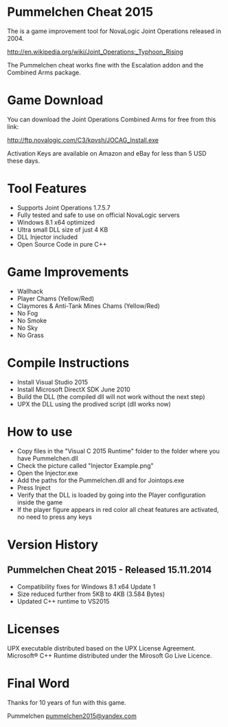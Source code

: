 Pummelchen Cheat 2015
=====================
The is a game improvement tool for NovaLogic Joint Operations released in 2004.

http://en.wikipedia.org/wiki/Joint_Operations:_Typhoon_Rising

The Pummelchen cheat works fine with the Escalation addon and the Combined Arms package.


Game Download
=============
You can download the Joint Operations Combined Arms for free from this link:

http://ftp.novalogic.com/C3/kpvsh/JOCAG_Install.exe

Activation Keys are available on Amazon and eBay for less than 5 USD these days.


Tool Features
=============
- Supports Joint Operations 1.7.5.7
- Fully tested and safe to use on official NovaLogic servers
- Windows 8.1 x64 optimized
- Ultra small DLL size of just 4 KB
- DLL Injector included
- Open Source Code in pure C++


Game Improvements
=================
- Wallhack
- Player Chams (Yellow/Red)
- Claymores & Anti-Tank Mines Chams (Yellow/Red)
- No Fog
- No Smoke
- No Sky
- No Grass


Compile Instructions
====================
- Install Visual Studio 2015
- Install Microsoft DirectX SDK June 2010
- Build the DLL (the compiled dll will not work without the next step)
- UPX the DLL using the prodived script (dll works now)


How to use
==========
- Copy files in the "Visual C 2015 Runtime" folder to the folder where you have Pummelchen.dll
- Check the picture called "Injector Example.png"
- Open the Injector.exe
- Add the paths for the Pummelchen.dll and for Jointops.exe
- Press Inject
- Verify that the DLL is loaded by going into the Player configuration inside the game
- If the player figure appears in red color all cheat features are activated, no need to press any keys


Version History
===============

Pummelchen Cheat 2015 - Released 15.11.2014
-------------------------------------------
- Compatibility fixes for Windows 8.1 x64 Update 1
- Size reduced further from 5KB to 4KB (3.584 Bytes)
- Updated C++ runtime to VS2015  


Licenses
========
UPX executable distributed based on the UPX License Agreement.
Microsoft® C++ Runtime distributed under the Mirosoft Go Live Licence.


Final Word
==========
Thanks for 10 years of fun with this game.

Pummelchen
pummelchen2015@yandex.com
